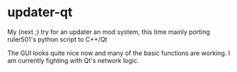 # updater-qt

My (next ;) try for an updater an mod system, this time mainly porting ruler501's python script to C++/Qt

The GUI looks quite nice now and many of the basic functions are working. I am currently fighting with Qt's network logic.

